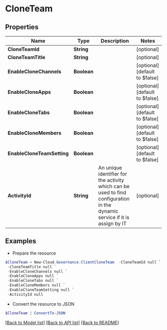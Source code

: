 # CloneTeam
## Properties

Name | Type | Description | Notes
------------ | ------------- | ------------- | -------------
**CloneTeamId** | **String** |  | [optional] 
**CloneTeamTitle** | **String** |  | [optional] 
**EnableCloneChannels** | **Boolean** |  | [optional] [default to $false]
**EnableCloneApps** | **Boolean** |  | [optional] [default to $false]
**EnableCloneTabs** | **Boolean** |  | [optional] [default to $false]
**EnableCloneMembers** | **Boolean** |  | [optional] [default to $false]
**EnableCloneTeamSetting** | **Boolean** |  | [optional] [default to $false]
**ActivityId** | **String** | An unique identifier for the activity which can be used to find configuration in the dynamic service if it is assign by IT | [optional] 

## Examples

- Prepare the resource
```powershell
$CloneTeam = New-Cloud.Governance.ClientCloneTeam  -CloneTeamId null `
 -CloneTeamTitle null `
 -EnableCloneChannels null `
 -EnableCloneApps null `
 -EnableCloneTabs null `
 -EnableCloneMembers null `
 -EnableCloneTeamSetting null `
 -ActivityId null
```

- Convert the resource to JSON
```powershell
$CloneTeam | ConvertTo-JSON
```

[[Back to Model list]](../README.md#documentation-for-models) [[Back to API list]](../README.md#documentation-for-api-endpoints) [[Back to README]](../README.md)


